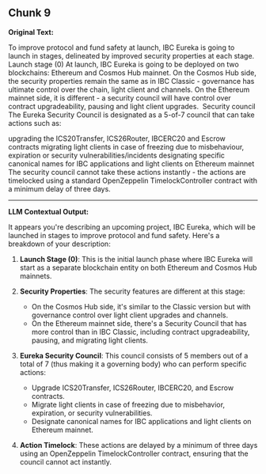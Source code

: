 ## Chunk 9

**Original Text:**

To improve protocol and fund safety at launch, IBC Eureka is going to launch in stages, delineated by improved security properties at each stage. ​
Launch stage (0)
At launch, IBC Eureka is going to be deployed on two blockchains: Ethereum and Cosmos Hub mainnet. On the Cosmos Hub side, the security properties remain the same as in IBC Classic - governance has ultimate control over the chain, light client and channels. On the Ethereum mainnet side, it is different - a security council will have control over contract upgradeability, pausing and light client upgrades. ​
Security council
The Eureka Security Council is designated as a 5-of-7 council that can take actions such as:

upgrading the ICS20Transfer, ICS26Router, IBCERC20 and Escrow contracts
migrating light clients in case of freezing due to misbehaviour, expiration or security vulnerabilities/incidents
designating specific canonical names for IBC applications and light clients on Ethereum mainnet
The security council cannot take these actions instantly - the actions are timelocked using a standard OpenZeppelin TimelockController contract with a minimum delay of three days.

---

**LLM Contextual Output:**

It appears you're describing an upcoming project, IBC Eureka, which will be launched in stages to improve protocol and fund safety. Here's a breakdown of your description:

1. **Launch Stage (0)**: This is the initial launch phase where IBC Eureka will start as a separate blockchain entity on both Ethereum and Cosmos Hub mainnets.

2. **Security Properties**: The security features are different at this stage:
   - On the Cosmos Hub side, it's similar to the Classic version but with governance control over light client upgrades and channels.
   - On the Ethereum mainnet side, there's a Security Council that has more control than in IBC Classic, including contract upgradeability, pausing, and migrating light clients.

3. **Eureka Security Council**: This council consists of 5 members out of a total of 7 (thus making it a governing body) who can perform specific actions:
   - Upgrade ICS20Transfer, ICS26Router, IBCERC20, and Escrow contracts.
   - Migrate light clients in case of freezing due to misbehavior, expiration, or security vulnerabilities.
   - Designate canonical names for IBC applications and light clients on Ethereum mainnet.

4. **Action Timelock**: These actions are delayed by a minimum of three days using an OpenZeppelin TimelockController contract, ensuring that the council cannot act instantly.
